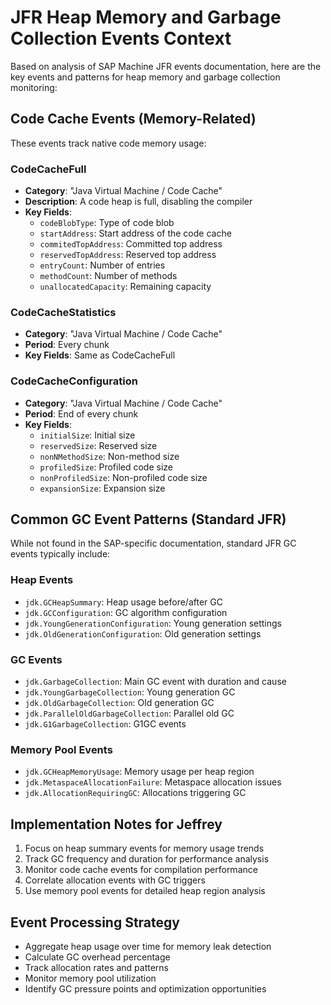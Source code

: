 # JFR Heap Memory and Garbage Collection Events Context

Based on analysis of SAP Machine JFR events documentation, here are the key events and patterns for heap memory and garbage collection monitoring:

## Code Cache Events (Memory-Related)
These events track native code memory usage:

### CodeCacheFull
- **Category**: "Java Virtual Machine / Code Cache"
- **Description**: A code heap is full, disabling the compiler
- **Key Fields**:
  - `codeBlobType`: Type of code blob
  - `startAddress`: Start address of the code cache
  - `commitedTopAddress`: Committed top address
  - `reservedTopAddress`: Reserved top address
  - `entryCount`: Number of entries
  - `methodCount`: Number of methods
  - `unallocatedCapacity`: Remaining capacity

### CodeCacheStatistics
- **Category**: "Java Virtual Machine / Code Cache"
- **Period**: Every chunk
- **Key Fields**: Same as CodeCacheFull

### CodeCacheConfiguration
- **Category**: "Java Virtual Machine / Code Cache"
- **Period**: End of every chunk
- **Key Fields**:
  - `initialSize`: Initial size
  - `reservedSize`: Reserved size
  - `nonNMethodSize`: Non-method size
  - `profiledSize`: Profiled code size
  - `nonProfiledSize`: Non-profiled code size
  - `expansionSize`: Expansion size

## Common GC Event Patterns (Standard JFR)
While not found in the SAP-specific documentation, standard JFR GC events typically include:

### Heap Events
- `jdk.GCHeapSummary`: Heap usage before/after GC
- `jdk.GCConfiguration`: GC algorithm configuration
- `jdk.YoungGenerationConfiguration`: Young generation settings
- `jdk.OldGenerationConfiguration`: Old generation settings

### GC Events
- `jdk.GarbageCollection`: Main GC event with duration and cause
- `jdk.YoungGarbageCollection`: Young generation GC
- `jdk.OldGarbageCollection`: Old generation GC
- `jdk.ParallelOldGarbageCollection`: Parallel old GC
- `jdk.G1GarbageCollection`: G1GC events

### Memory Pool Events
- `jdk.GCHeapMemoryUsage`: Memory usage per heap region
- `jdk.MetaspaceAllocationFailure`: Metaspace allocation issues
- `jdk.AllocationRequiringGC`: Allocations triggering GC

## Implementation Notes for Jeffrey
1. Focus on heap summary events for memory usage trends
2. Track GC frequency and duration for performance analysis
3. Monitor code cache events for compilation performance
4. Correlate allocation events with GC triggers
5. Use memory pool events for detailed heap region analysis

## Event Processing Strategy
- Aggregate heap usage over time for memory leak detection
- Calculate GC overhead percentage
- Track allocation rates and patterns
- Monitor memory pool utilization
- Identify GC pressure points and optimization opportunities